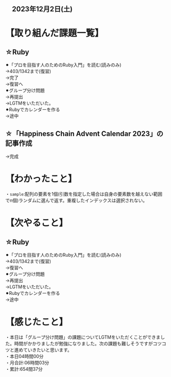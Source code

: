 ## 　2023年12月2日(土)
# 【取り組んだ課題一覧】
## ☆Ruby
⚫︎「プロを目指す人のためのRuby入門」を読む(読みのみ)<br>
→403/1342まで(復習)<br>
→完了<br>
→復習へ<br>
⚫︎グループ分け問題<br>
→再提出<br>
→LGTMをいただいた。　<br>
⚫︎Rubyでカレンダーを作る<br>
→途中<br>
## ☆「Happiness Chain Advent Calendar 2023」の記事作成
→完成<br>
# 【わかったこと】
・`sample`:配列の要素を1個(引数を指定した場合は自身の要素数を越えない範囲でn個)ランダムに選んで返す。重複したインデックスは選択されない。<br>
# 【次やること】
## ☆Ruby
⚫︎「プロを目指す人のためのRuby入門」を読む(読みのみ)<br>
→403/1342まで(復習)<br>
→復習へ<br>
⚫︎グループ分け問題<br>
→再提出<br>
→LGTMをいただいた。　<br>
⚫︎Rubyでカレンダーを作る<br>
→途中<br>
# 【感じたこと】
・本日は「グループ分け問題」の課題についてLGTMをいただくことができました。時間がかかりましたが勉強になりました。次の課題も難しそうですがコツコツと進めていきたいと思います。<br>
・本日04時間00分<br>
・月合計:06時間03分<br>
・累計:654間37分<br>
